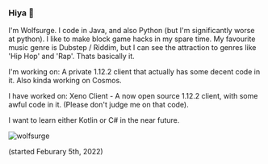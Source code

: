 ### Hiya 👋
I'm Wolfsurge. I code in Java, and also Python (but I'm significantly worse at python). I like to make block game hacks in my spare time. My favourite music genre is Dubstep / Riddim, but I can see the attraction to genres like 'Hip Hop' and 'Rap'. Thats basically it.

I'm working on: A private 1.12.2 client that actually has some decent code in it. Also kinda working on Cosmos.

I have worked on: Xeno Client - A now open source 1.12.2 client, with some awful code in it. (Please don't judge me on that code).

I want to learn either Kotlin or C# in the near future.

<p> <img src="https://komarev.com/ghpvc/?username=wolfsurge&color=8E64D0" alt="wolfsurge" /> </p> (started Feburary 5th, 2022)

<!--
**Wolfsurge/Wolfsurge** is a ✨ _special_ ✨ repository because its `README.md` (this file) appears on your GitHub profile.

Here are some ideas to get you started:

- 🔭 I’m currently working on ...
- 🌱 I’m currently learning ...
- 👯 I’m looking to collaborate on ...
- 🤔 I’m looking for help with ...
- 💬 Ask me about ...
- 📫 How to reach me: ...
- 😄 Pronouns: ...
- ⚡ Fun fact: ...
-->
